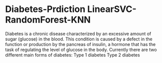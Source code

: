 # Diabetes-Prdiction LinearSVC-RandomForest-KNN
Diabetes is a chronic disease characterized by an excessive amount of sugar (glucose) in the blood. This condition is caused by a defect in the function or production by the pancreas of insulin, a hormone that has the task of regulating the level of glucose in the body. Currently there are two different main forms of diabetes:
Type 1 diabetes
Type 2 diabetes

